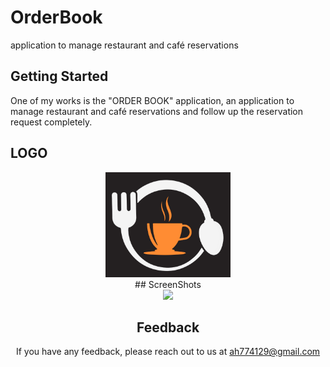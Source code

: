 # OrderBook

application to manage restaurant and café reservations

## Getting Started

One of my works is the "ORDER BOOK" application, an application to manage restaurant and café reservations and follow up the reservation request completely.

## LOGO
<center>
<img src='https://github.com/0Ahmad0/Order_Book/blob/master/assets/images/photo_2023-03-27_09-41-06.jpg' width="200px">
<center/>
## ScreenShots
<div>
<img src='https://github.com/0Ahmad0/Order_Book/blob/master/screenshots/Screenshot_2022-08-14-15-17-20-977.jpg' width="200px">
</div>

## Feedback

If you have any feedback, please reach out to us at ah774129@gmail.com

